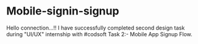 # Mobile-signin-signup
Hello connection...!! I have successfully completed second design task during "UI/UX" internship with #codsoft  Task 2:- Mobile App Signup Flow.
